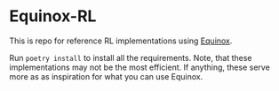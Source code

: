 # Equinox-RL

This is repo for reference RL implementations using [Equinox](https://docs.kidger.site/equinox/). 

Run `poetry install` to install all the requirements. Note, that these implementations may not be the most efficient. If anything, these serve more as as inspiration for what you can use Equinox.
